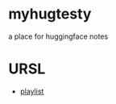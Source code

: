 # myhugtesty
a place for huggingface notes


# URSL

* [playlist](https://www.youtube.com/watch?v=tiZFewofSLM&list=PLo2EIpI_JMQvWfQndUesu0nPBAtZ9gP1o&index=2r)

